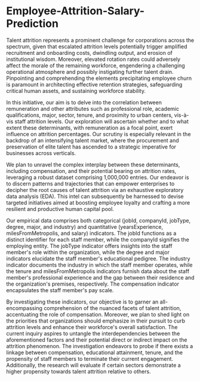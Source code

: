 # Employee-Attrition-Salary-Prediction

Talent attrition represents a prominent challenge for corporations across the spectrum, given that escalated attrition levels potentially trigger amplified recruitment and onboarding costs, dwindling output, and erosion of institutional wisdom. Moreover, elevated rotation rates could adversely affect the morale of the remaining workforce, engendering a challenging operational atmosphere and possibly instigating further talent drain. Pinpointing and comprehending the elements precipitating employee churn is paramount in architecting effective retention strategies, safeguarding critical human assets, and sustaining workforce stability.

In this initiative, our aim is to delve into the correlation between remuneration and other attributes such as professional role, academic qualifications, major, sector, tenure, and proximity to urban centers, vis-à-vis staff attrition levels. Our exploration will ascertain whether and to what extent these determinants, with remuneration as a focal point, exert influence on attrition percentages. Our scrutiny is especially relevant in the backdrop of an intensifying talent market, where the procurement and preservation of elite talent has ascended to a strategic imperative for businesses across verticals.

We plan to unravel the complex interplay between these determinants, including compensation, and their potential bearing on attrition rates, leveraging a robust dataset comprising 1,000,000 entries. Our endeavor is to discern patterns and trajectories that can empower enterprises to decipher the root causes of talent attrition via an exhaustive exploratory data analysis (EDA). This intel can subsequently be harnessed to devise targeted initiatives aimed at boosting employee loyalty and crafting a more resilient and productive human capital pool.

Our empirical data comprises both categorical (jobId, companyId, jobType, degree, major, and industry) and quantitative (yearsExperience, milesFromMetropolis, and salary) indicators. The jobId functions as a distinct identifier for each staff member, while the companyId signifies the employing entity. The jobType indicator offers insights into the staff member's role within the organization, while the degree and major indicators elucidate the staff member's educational pedigree. The industry indicator documents the industry in which the staff member operates, while the tenure and milesFromMetropolis indicators furnish data about the staff member's professional experience and the gap between their residence and the organization's premises, respectively. The compensation indicator encapsulates the staff member's pay scale.

By investigating these indicators, our objective is to garner an all-encompassing comprehension of the nuanced facets of talent attrition, accentuating the role of compensation. Moreover, we plan to shed light on the priorities that organizations should emphasize in their pursuit to curb attrition levels and enhance their workforce's overall satisfaction. The current inquiry aspires to untangle the interdependencies between the aforementioned factors and their potential direct or indirect impact on the attrition phenomenon. The investigation endeavors to probe if there exists a linkage between compensation, educational attainment, tenure, and the propensity of staff members to terminate their current engagement. Additionally, the research will evaluate if certain sectors demonstrate a higher propensity towards talent attrition relative to others.

